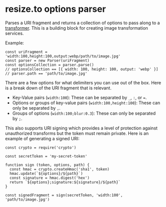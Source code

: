# resize.to options parser

Parses a URI fragment and returns a collection of options to pass along to a [transformer](https://github.com/resizeto/transformer). This is a building block for creating image transformation services.

Example:

```
const uriFragment = 'width:100,height:100,output:webp/path/to/image.jpg'
const parser = new Parser(uriFragment)
const optionsCollection = parser.parse()
// optionsCollection == [{ width: 100, height: 100, output: 'webp' }]
// parser.path == 'path/to/image.jpg'
```

There are a few options for what delimiters you can use out of the box. Here is a break down of the URI fragment that is relevant.

* Key-Value pairs (`width:100`): These can be separated by `_`, `:`, or `=`.
* Options or groups of key-value pairs (`width:100,height:100`): These can only be separated by `,`.
* Groups of options (`width:100;blur:0.3`): These can only be separated by `;`.

This also supports URI signing which provides a level of protection against unauthorized transforms but the token must remain private. Here is an example of generating a signed URI:

```
const crypto = require('crypto')

const secretToken = 'my-secret-token'

function sign (token, options, path) {
  const hmac = crypto.createHmac('sha1', token)
  hmac.update(`${options}/${path}`)
  const signature = hmac.digest('hex')
  return `${options};signature:${signature}/${path}`
}

const signedFragment = sign(secretToken, 'width:100', 'path/to/image.jpg')
```
